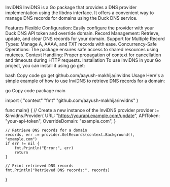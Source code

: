 InviDNS
InviDNS is a Go package that provides a DNS provider implementation using the libdns interface. It offers a convenient way to manage DNS records for domains using the Duck DNS service.

Features
Flexible Configuration: Easily configure the provider with your Duck DNS API token and override domain.
Record Management: Retrieve, update, and clear DNS records for your domain.
Support for Multiple Record Types: Manage A, AAAA, and TXT records with ease.
Concurrency-Safe Operations: The package ensures safe access to shared resources using mutexes.
Context Handling: Proper propagation of context for cancellation and timeouts during HTTP requests.
Installation
To use InviDNS in your Go project, you can install it using go get:

bash
Copy code
go get github.com/aayush-makhija/invidns
Usage
Here's a simple example of how to use InviDNS to retrieve DNS records for a domain:

go
Copy code
package main

import (
	"context"
	"fmt"
	"github.com/aayush-makhija/invidns"
)

func main() {
	// Create a new instance of the InviDNS provider
	provider := &invidns.Provider{
		URL:            "https://yourapi.example.com/update",
		APIToken:       "your-api-token",
		OverrideDomain: "example.com",
	}

	// Retrieve DNS records for a domain
	records, err := provider.GetRecords(context.Background(), "example.com")
	if err != nil {
		fmt.Println("Error:", err)
		return
	}

	// Print retrieved DNS records
	fmt.Println("Retrieved DNS records:", records)
}
